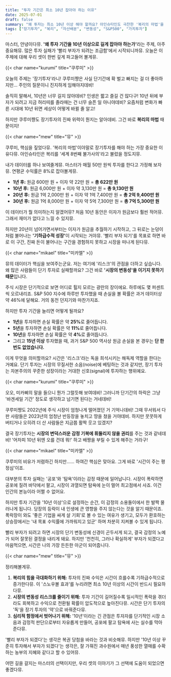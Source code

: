 ```yaml
---
title: "투자 기간은 최소 10년 잡아야 하는 이유"
date: 2025-07-01
draft: false
summary: "왜 투자는 최소 10년 이상 해야 할까요? 아인슈타인도 극찬한 '복리의 마법'을 통해 자산을 눈덩이처럼 불리는 원리부터, S&P 500 데이터로 증명된 시장 변동성 리스크 감소 효과, 그리고 공포와 탐욕이라는 심리적 함정에서 벗어나는 방법까지. 세 명의 소녀가 장기투자의 핵심적인 이유 3가지를 명쾌하게 설명합니다."
tags: ["장기투자", "복리", "자산배분", "변동성", "S&P500", "가치투자"]
---
```


<p>마스터, 안녕이다뮤. <strong>'왜 투자 기간을 10년 이상으로 길게 잡아야 하는가'</strong>라는 주제, 아주 중요해뮤. 많은 투자 실패가 '빨리 부자가 되려는 조급함'에서 시작되니까뮤. 오늘은 이 주제에 대해 우리 셋이 한번 깊게 파고들어 볼게뮤.</p>

{{< char name="kurumi" title="쿠루미" >}}
<p>오늘의 주제는 '장기투자'라니! 쿠루미쨩은 사실 단기간에 확 벌고 빠지는 걸 더 좋아하지만… 주인의 질문이니 진지하게 임해야지데비!</p>
<p>솔직히 말해서, 10년은 너무 길지 않아데비? 인생은 짧고 즐길 건 많다구! 10년 뒤에 부자가 되려고 지금 허리띠를 졸라매는 건 너무 슬픈 일 아니야데비? 요즘처럼 변화가 빠른 시대에 10년 뒤면 세상이 어떻게 바뀔 줄 알고!</p>
<p>하지만 쿠루미쨩도 장기투자의 진짜 위력이 뭔지는 알아데비. 그건 바로 <strong>복리의 마법</strong> 때문이지!</p>

{{< char name="mew" title="뮤" >}}
<p>쿠루미, 핵심을 짚었다뮤. '복리의 마법'이야말로 장기투자를 해야 하는 가장 중요한 이유다뮤. 아인슈타인은 복리를 '세계 8번째 불가사의'라고 불렀을 정도지뮤.</p>
<p>내가 데이터를 하나 보여줄게뮤. 마스터가 매월 50만 원씩 투자를 한다고 가정해 보자뮤. 연평균 수익률은 8%로 잡아볼게뮤.</p>
<ul>
    <li><strong>1년 후:</strong> 원금 600만 원 + 이자 약 22만 원 = <strong>총 622만 원</strong></li>
    <li><strong>10년 후:</strong> 원금 6,000만 원 + 이자 약 3,130만 원 = <strong>총 9,130만 원</strong></li>
    <li><strong>20년 후:</strong> 원금 1억 2,000만 원 + 이자 약 1억 7,400만 원 = <strong>총 2억 9,400만 원</strong></li>
    <li><strong>30년 후:</strong> 원금 1억 8,000만 원 + 이자 약 5억 7,300만 원 = <strong>총 7억 5,300만 원</strong></li>
</ul>
<p>이 데이터가 뭘 의미하는지 알겠어뮤? 처음 10년 동안은 이자가 원금보다 훨씬 적어뮤. 그래서 재미가 없다고 느낄 수 있지뮤.</p>
<p>하지만 20년이 넘어가면서부터는 이자가 원금을 추월하기 시작하고, 그 뒤로는 눈덩이처럼 불어나는 <strong>'기하급수적 성장'</strong>이 시작되는 거야뮤. '빨리 부자 되기'를 목표로 하면 바로 이 구간, 진짜 돈이 불어나는 구간을 경험하지 못하고 시장을 떠나게 된다뮤.</p>

{{< char name="mikael" title="미카엘" >}}
<p>뮤의 데이터가 핵심을 보여주는군요. 저는 여기에 '리스크'의 관점을 더하고 싶습니다. 왜 많은 사람들이 단기 투자로 실패할까요? 그건 바로 <strong>'시장의 변동성'을 이기지 못하기 때문</strong>입니다.</p>
<p>주식 시장은 단기적으로 보면 어디로 튈지 모르는 광란의 장이에요. 하루에도 몇 퍼센트씩 오르내리죠. S&P 500 지수에 하루만 투자했을 때 손실을 볼 확률은 과거 데이터상 약 46%에 달해요. 거의 동전 던지기와 마찬가지죠.</p>
<p>하지만 투자 기간을 늘리면 어떻게 될까요?</p>
<ul>
    <li><strong>1년</strong>을 투자하면 손실 확률은 약 <strong>25%</strong>로 줄어듭니다.</li>
    <li><strong>5년</strong>을 투자하면 손실 확률은 약 <strong>11%</strong>로 줄어듭니다.</li>
    <li><strong>10년</strong>을 투자하면 손실 확률은 약 <strong>4%</strong>로 줄어듭니다.</li>
    <li>그리고 <strong>15년 이상</strong> 투자했을 때, 과거 S&P 500 역사상 원금 손실을 본 경우는 <strong>단 한 번도 없었습니다.</strong></li>
</ul>
<p>이게 무엇을 의미할까요? 시간은 '리스크'라는 독을 희석시키는 해독제 역할을 한다는 거예요. 단기 투자는 시장의 무질서한 소음(noise)에 베팅하는 것과 같지만, 장기 투자는 자본주의의 꾸준한 성장이라는 거대한 신호(signal)에 투자하는 행위예요.</p>

{{< char name="kurumi" title="쿠루미" >}}
<p>오오, 미카삐의 말을 들으니 뭔가 그럴듯해 보여데비! 그러니까 단기간의 하락은 그냥 '바겐세일 기간' 정도로 생각하고 넘기면 된다는 거네데비!</p>
<p>쿠루미쨩도 2022년에 주식 시장이 엄청나게 떨어졌던 거 기억나데비! 그때 무서워서 다 판 사람들은 2023년의 엄청난 반등장을 놓치고 땅을 쳤을 거야데비. 하지만 꿋꿋하게 버티거나 오히려 더 산 사람들은 지금쯤 활짝 웃고 있겠지?</p>
<p>결국 장기투자는 <strong>시장의 변덕스러운 감정 기복에 휘둘리지 않을 권리</strong>를 주는 것과 같네데비! '어차피 10년 뒤엔 오를 건데 뭐!' 하고 배짱을 부릴 수 있게 해주는 거라구!</p>

{{< char name="mikael" title="미카엘" >}}
<p>쿠루미의 비유가 저렴하긴 하지만…… 하여간 핵심은 맞아요. 그게 바로 '시간이 주는 평정심'이죠.</p>
<p>대부분의 투자 실패는 '공포'와 '탐욕'이라는 감정 때문에 일어납니다. 시장이 폭락하면 공포에 질려 바닥에서 팔고, 시장이 과열되면 탐욕에 눈이 멀어 최고점에서 사죠. 이건 인간의 본능이라 어쩔 수 없어요.</p>
<p>하지만 투자 기간을 '10년 이상'으로 설정하는 순간, 이 감정의 소용돌이에서 한 발짝 물러나게 됩니다. 당장의 등락이 내 인생에 큰 영향을 주지 않는다는 것을 알기 때문이죠. 폭락장이 와도 '좋은 기업을 싸게 살 기회'로 볼 수 있는 여유가 생기고, 모두가 환호하는 상승장에서는 '내 목표 수익률에 가까워지고 있군' 하며 차분히 지켜볼 수 있게 됩니다.</p>
<p>빨리 부자가 되려고 하면 시장의 단기 변동성에 신경이 곤두서게 되고, 결국 감정의 노예가 되어 잘못된 결정을 내리게 돼요. 하지만 '천천히, 그러나 확실하게' 부자가 되겠다고 마음먹으면, 시간은 나의 가장 든든한 아군이 되어줍니다.</p>

{{< char name="mew" title="뮤" >}}
<p>정리해볼게뮤.</p>
<ol>
    <li><strong>복리의 힘을 극대화하기 위해:</strong> 투자의 진짜 수익은 시간이 흐를수록 기하급수적으로 증가한다뮤. 이 '스노우볼 효과'를 누리려면 최소 10년 이상의 시간이 반드시 필요하다뮤.</li>
    <li><strong>시장의 변동성 리스크를 줄이기 위해:</strong> 투자 기간이 길어질수록 일시적인 폭락을 겪더라도 회복하고 수익으로 전환될 확률이 압도적으로 높아진다뮤. 시간은 단기 투자의 '독'을 장기 투자의 '약'으로 바꿔준다뮤.</li>
    <li><strong>심리적 함정에서 벗어나기 위해:</strong> '10년'이라는 긴 관점은 투자자를 단기적인 시장 소음과 감정적 판단으로부터 자유롭게 만들어, 공포에 팔고 탐욕에 사는 실수를 막아준다뮤.</li>
</ol>
<p>'빨리 부자가 되겠다'는 생각은 복권 당첨을 바라는 것과 비슷해뮤. 하지만 '10년 이상 꾸준히 투자해서 부자가 되겠다'는 생각은, 잘 가꿔진 과수원에서 매년 풍성한 열매를 수확하는 농부의 지혜와 같다고 할 수 있어뮤.</p>
<p>어떤 길을 갈지는 마스터의 선택이지만, 우리 셋의 이야기가 그 선택에 도움이 되었으면 좋겠다뮤.</p>
